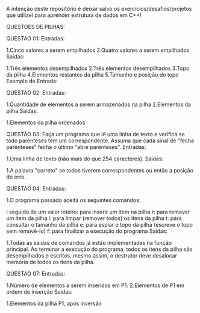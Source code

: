 A intenção deste repositório é deixar salvo os exercícios/desafios/projetos que utilizei para aprender estrutura de dados em C++!

QUESTOES DE PILHAS:

QUESTAO 01:
Entradas:

1.Cinco valores a serem empilhados
2.Quatro valores a serem empilhados
Saídas:

1.Três elementos desempilhados
2.Três elementos desempilhados
3.Topo da pilha
4.Elementos restantes da pilha
5.Tamanho e posição do topo
Exemplo de Entrada:


QUESTAO 02:
Entradas:

1.Quantidade de elementos a serem armazenados na pilha
2.Elementos da pilha
Saídas:

1.Elementos da pilha ordenados


QUESTÃO 03:
Faça um programa que lê uma linha de texto e verifica se todo parênteses tem um correspondente. Assuma que cada sinal de "fecha parênteses" fecha o último "abre parênteses".
Entradas:

1.Uma linha de texto (não mais do que 254 caracteres).
Saídas:

1.A palavra "correto" se todos tiverem correspondentes ou então a posição do erro.


QUESTAO 04:
Entradas:

1.O programa passado aceita os seguintes comandos:

i seguido de um valor inteiro: para inserir um item na pilha
r: para remover um item da pilha
l: para limpar (remover todos) os itens da pilha
t: para consultar o tamanho da pilha
e: para espiar o topo da pilha (escreve o topo sem removê-lo)
f: para finalizar a execução do programa
Saídas:

1.Todas as saídas de comandos já estão implementadas na função principal. Ao terminar a execução do programa, todos os itens da pilha são desempilhados e escritos, mesmo assim, o destrutor deve desalocar memória de todos os itens da pilha.


QUESTAO 07:
Entradas:

1.Número de elementos a serem inseridos em P1.
2.Elementos de P1 em ordem de inserção
Saídas:

1.Elementos da pilha P1, após inversão
